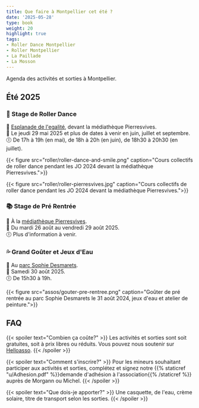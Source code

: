 ```yaml
---
title: Que faire à Montpellier cet été ?
date: '2025-05-28'
type: book
weight: 20
highlight: true
tags:
- Roller Dance Montpellier
- Roller Montpellier
- La Paillade
- La Mosson
---
```


Agenda des activités et sorties à Montpellier. 

<!--more-->

## Été 2025

### 🎵 Stage de Roller Dance

📍 [Esplanade de l'egalité](https://g.page/r/CV0JpobxDzTwEBM/review), devant la médiathèque Pierresvives. <br>
📅 Le jeudi 29 mai 2025 et plus de dates à venir en juin, juillet et septembre. <br>
🕕 De 17h à 19h (en mai), de 18h à 20h (en juin), de 18h30 à 20h30 (en juillet).  <br>

{{< figure src="roller/roller-dance-and-smile.png" caption="Cours collectifs de roller dance pendant les JO 2024 devant la médiathèque Pierresvives.">}}

{{< figure src="roller/roller-pierresvives.jpg" caption="Cours collectifs de roller dance pendant les JO 2024 devant la médiathèque Pierresvives.">}}

### 📚 Stage de Pré Rentrée

📍 À la [médiathèque Pierresvives](https://pierresvives.herault.fr/663-horaires-d-ouverture.htm). <br>
📅 Du mardi 26 août au vendredi 29 août 2025. <br>
🕕 Plus d'information à venir.  <br>

### 💦 Grand Goûter et Jeux d'Eau

📍 Au [parc Sophie Desmarets](https://www.montpellier.fr/structure/1526/240-parc-sophie-desmarets-structure.htm).  <br>
📅 Samedi 30 août 2025. <br>
🕕 De 15h30 à 19h.  <br>

{{< figure src="assos/gouter-pre-rentree.png" caption="Goûter de pré rentrée au parc Sophie Desmarets le 31 août 2024, jeux d'eau et atelier de peinture.">}}

<!--
## ⛸ Sortie Patinoire
📍 À la [patinoire Vegapolis](https://www.vegapolis.fr/).  <br>
📅 Samedi 31 août 2024. <br>
🕕 De 15h à 18h.  <br>

## Autres activités culturelles et sportives
Des sorties à la [patinoire Vegapolis](https://www.vegapolis.fr/), à l'[aquarium Planet Océan](https://www.planetoceanworld.fr/), des sorties à Jean Vilar, des ateliers théâtre, de sculpture en argile, création d'un herbier au [jardin des plantes](https://facmedecine.umontpellier.fr/patrimoine-historique/jardin-des-plantes/visiter-le-jardin/), jeux au Musée Fabre, jeux d'eau au parc Sophie Desmarets, ateliers de calligraphie-karaoké-origami et initiation au premiers secours sont en cours de préparation. Dates en août à venir prochainement.
-->

## FAQ

{{< spoiler text="Combien ça coûte?" >}}
Les activités et sorties sont soit gratuites, soit à prix libres ou réduits. Vous pouvez nous soutenir sur [Helloasso](https://www.helloasso.com/associations/maths-et-maryam/formulaires/1).
{{< /spoiler >}}

{{< spoiler text="Comment s'inscrire?" >}}
Pour les mineurs souhaitant participer aux activités et sorties, complétez et signez notre {{% staticref "u/Adhesion.pdf" %}}demande d'adhésion à l'association{{% /staticref %}} auprès de Morgann ou Michel.
{{< /spoiler >}}

{{< spoiler text="Que dois-je apporter?" >}}
Une casquette, de l'eau, crème solaire, titre de transport selon les sorties.
{{< /spoiler >}}
